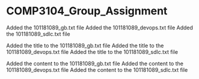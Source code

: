 # COMP3104_Group_Assignment


Added the 101181089_gb.txt file
Added the 101181089_devops.txt file
Added the 101181089_sdlc.txt file

Added the title to the 101181089_gb.txt file
Added the title to the 101181089_devops.txt file
Added the title to the 101181089_sdlc.txt file

Added the content to the 101181089_gb.txt file
Added the content to the 101181089_devops.txt file
Added the content to the 101181089_sdlc.txt file
